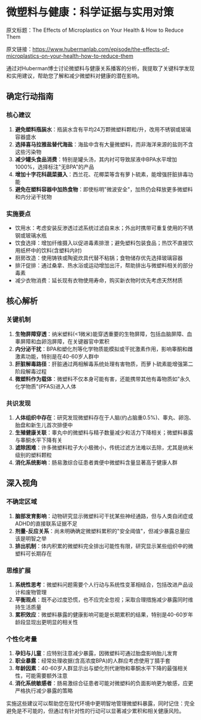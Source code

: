 # 微塑料与健康：科学证据与实用对策

原文标题：The Effects of Microplastics on Your Health & How to Reduce Them

原文链接：https://www.hubermanlab.com/episode/the-effects-of-microplastics-on-your-health-how-to-reduce-them

<YouTube videoId="vfRtLI6cJrk" />

通过对Huberman博士讨论微塑料与健康关系播客的分析，我提取了关键科学发现和实用建议，帮助您了解和减少微塑料对健康的潜在影响。

## 确定行动指南

### 核心建议
1. **避免塑料瓶装水**：瓶装水含有平均24万颗微塑料颗粒/升，改用不锈钢或玻璃容器盛水
2. **选择喜马拉雅盐替代海盐**：海盐中含有大量微塑料，而非海洋来源的盐则不含这些污染物
3. **减少罐头食品消费**：特别是罐头汤，其内衬可导致尿液中BPA水平增加1000%，选择标注"无BPA"的产品
4. **增加十字花科蔬菜摄入**：西兰花、花椰菜等含有萝卜硫素，能增强肝脏排毒功能
5. **避免在塑料容器中加热食物**：即使标明"微波安全"，加热仍会释放更多微塑料和内分泌干扰物

### 实施要点
- 饮用水：考虑安装反渗透过滤系统过滤自来水；外出时携带可重复使用的不锈钢或玻璃水瓶
- 饮食选择：增加纤维摄入以促进毒素排泄；避免塑料包装食品；热饮不直接饮用纸杯中的饮料(含塑料内衬)
- 厨房改造：使用铸铁或陶瓷炊具代替不粘锅；食物储存优先选择玻璃容器
- 排汗促排：通过桑拿、热水浴或运动增加出汗，帮助排出与微塑料相关的部分毒素
- 减少衣物消费：延长现有衣物使用寿命，购买新衣物时优先考虑天然材质

## 核心解析

### 关键机制
1. **生物屏障穿透**：纳米塑料(<1微米)能穿透重要的生物屏障，包括血脑屏障、血睾屏障和血卵泡屏障，在关键器官中累积
2. **内分泌干扰**：BPA和塑化剂等化学物质能模拟或干扰激素作用，影响睾酮和雌激素功能，特别是在40-60岁人群中
3. **肝脏解毒路径**：肝脏通过两相解毒系统处理有害物质，而萝卜硫素能增强第二阶段解毒过程
4. **微塑料作为载体**：微塑料不仅本身可能有害，还能携带其他有毒物质如"永久化学物质"(PFAS)进入人体

### 共识发现
1. **人体组织中存在**：研究发现微塑料存在于人脑(约占脑重0.5%)、睾丸、卵泡、胎盘和新生儿首次排便中
2. **生殖健康关联**：睾丸中的微塑料与精子数量减少和活力下降相关；微塑料暴露与睾酮水平下降有关
3. **滤除困难**：许多微塑料粒子大小极微小，传统过滤方法难以去除，尤其是纳米级别的塑料颗粒
4. **消化系统影响**：肠易激综合征患者粪便中微塑料含量显著高于健康人群

## 深入视角

### 不确定区域
1. **脑部发育影响**：动物研究显示微塑料可干扰某些神经通路，但与人类自闭症或ADHD的直接联系证据不足
2. **剂量-反应关系**：尚未明确确定微塑料累积的"安全阈值"，但减少暴露总量应该是明智之举
3. **排出机制**：体内积累的微塑料完全排出可能性有限，研究显示某些组织中的微塑料可长期存在

### 思维扩展
1. **系统性思考**：微塑料问题需要个人行动与系统性变革相结合，包括改进产品设计和废物管理
2. **平衡观点**：既不必过度恐慌，也不应完全忽视；采取合理措施减少暴露同时维持生活质量
3. **累积效应**：微塑料暴露的健康影响可能是长期累积的结果，特别是40-60岁年龄段显现出更明显的相关性

### 个性化考量
1. **孕妇与儿童**：应特别注意减少暴露，因微塑料可通过胎盘影响胎儿发育
2. **职业暴露**：经常处理收据(含高浓度BPA)的人群应考虑使用丁腈手套
3. **年龄因素**：40-60岁人群显示出与塑化剂代谢物和睾酮水平下降的最强相关性，可能需要额外注意
4. **消化系统敏感者**：肠易激综合征患者可能对微塑料的负面影响更为敏感，应更严格执行减少暴露的策略

实施这些建议可以帮助您在现代环境中更明智地管理微塑料暴露，同时记住：完全避免是不可能的，但通过有针对性的行动可以显著减少累积和相关健康风险。
